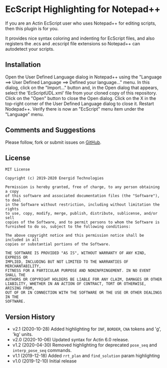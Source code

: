EcScript Highlighting for Notepad++
===================================

If you are an Actin EcScript user who uses Notepad++ for editing scripts, 
then this plugin is for you.

It provides nice syntax coloring and indenting for EcScript files, and also
registers the .ecs and .ecscript file extensions so Notepad++ can autodetect
your scripts.

Installation
------------

Open the User Defined Language dialog in Notepad++ using the "Language ==> User
Defined Language ==> Defined your language..." menu. In this dialog, click on
the "Import..." button and, in the Open dialog that appears, select the
'EcScriptUDL.xml' file from your cloned copy of this repository. Click on the
"Open" button to close the Open dialog. Click on the X in the top-right corner
of the User Defined Language dialog to close it. Restart Nodepad++. Verify
there is now an "EcScript" menu item under the "Language" menu.

Comments and Suggestions
------------------------

Please follow, fork or submit issues on [GitHub][1].

License
-------

    MIT License

    Copyright (c) 2019-2020 Energid Technologies

    Permission is hereby granted, free of charge, to any person obtaining a copy
    of this software and associated documentation files (the "Software"), to deal
    in the Software without restriction, including without limitation the rights
    to use, copy, modify, merge, publish, distribute, sublicense, and/or sell
    copies of the Software, and to permit persons to whom the Software is
    furnished to do so, subject to the following conditions:

    The above copyright notice and this permission notice shall be included in all
    copies or substantial portions of the Software.

    THE SOFTWARE IS PROVIDED "AS IS", WITHOUT WARRANTY OF ANY KIND, EXPRESS OR
    IMPLIED, INCLUDING BUT NOT LIMITED TO THE WARRANTIES OF MERCHANTABILITY,
    FITNESS FOR A PARTICULAR PURPOSE AND NONINFRINGEMENT. IN NO EVENT SHALL THE
    AUTHORS OR COPYRIGHT HOLDERS BE LIABLE FOR ANY CLAIM, DAMAGES OR OTHER
    LIABILITY, WHETHER IN AN ACTION OF CONTRACT, TORT OR OTHERWISE, ARISING FROM,
    OUT OF OR IN CONNECTION WITH THE SOFTWARE OR THE USE OR OTHER DEALINGS IN THE
    SOFTWARE.

Version History
---------------

* v2.1 (2020-10-28) Added highlighting for `INF`, `BORDER`, `CNA` tokens and 'g', 'kg' units.
* v2.0 (2020-10-06) Updated syntax for Actin 6.0 release.
* v1.2 (2020-04-30) Removed highlighting for deprecated `pose_seq` and `interp_pose_seq` commands.
* v1.1 (2019-12-18) Added `rrt_plan` and `find_solution` param highlighting
* v1.0 (2019-12-10) Initial release

[1]: https://github.com/Energid/npp-ecscript
